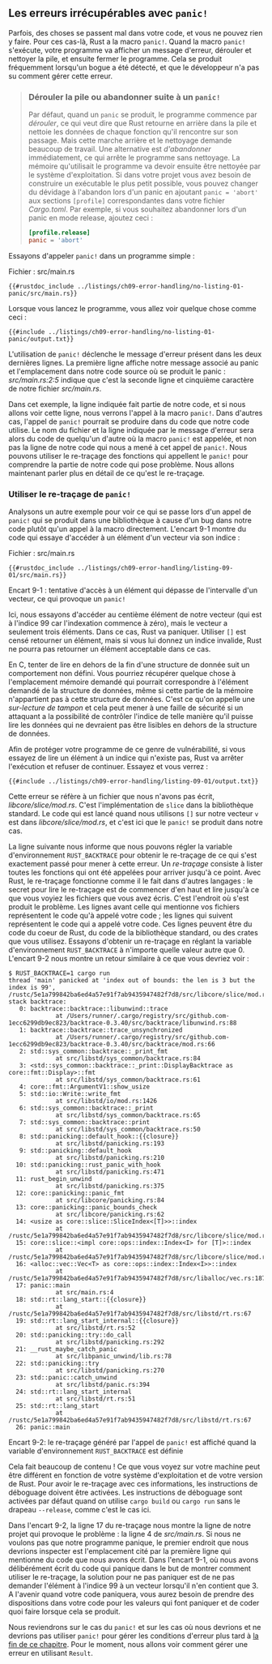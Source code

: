 <!--
## Unrecoverable Errors with `panic!`
-->

## Les erreurs irrécupérables avec `panic!`

<!--
Sometimes, bad things happen in your code, and there’s nothing you can do about
it. In these cases, Rust has the `panic!` macro. When the `panic!` macro
executes, your program will print a failure message, unwind and clean up the
stack, and then quit. This most commonly occurs when a bug of some kind has
been detected and it’s not clear to the programmer how to handle the error.
-->

Parfois, des choses se passent mal dans votre code, et vous ne pouvez rien y
faire. Pour ces cas-là, Rust a la macro `panic!`. Quand la macro `panic!`
s'exécute, votre programme va afficher un message d'erreur, dérouler et nettoyer
la pile, et ensuite fermer le programme. Cela se produit fréquemment lorsqu'un
bogue a été détecté, et que le développeur n'a pas su comment gérer cette
erreur.

<!--
> ### Unwinding the Stack or Aborting in Response to a Panic
>
> By default, when a panic occurs, the program starts *unwinding*, which
> means Rust walks back up the stack and cleans up the data from each function
> it encounters. But this walking back and cleanup is a lot of work. The
> alternative is to immediately *abort*, which ends the program without
> cleaning up. Memory that the program was using will then need to be cleaned
> up by the operating system. If in your project you need to make the resulting
> binary as small as possible, you can switch from unwinding to aborting upon a
> panic by adding `panic = 'abort'` to the appropriate `[profile]` sections in
> your *Cargo.toml* file. For example, if you want to abort on panic in release
> mode, add this:
>
> ```toml
> [profile.release]
> panic = 'abort'
> ```
-->

> ### Dérouler la pile ou abandonner suite à un `panic!`
>
> Par défaut, quand un `panic` se produit, le programme commence par
> *dérouler*, ce qui veut dire que Rust retourne en arrière dans la pile et
> nettoie les données de chaque fonction qu'il rencontre sur son passage. Mais
> cette marche arrière et le nettoyage demande beaucoup de travail. Une
> alternative est *d'abandonner* immédiatement, ce qui arrête le programme sans
> nettoyage. La mémoire qu'utilisait le programme va devoir ensuite être
> nettoyée par le système d'exploitation. Si dans votre projet vous avez besoin
> de construire un exécutable le plus petit possible, vous pouvez changer du
> dévidage à l'abandon lors d'un panic en ajoutant `panic = 'abort'` aux
> sections `[profile]` correspondantes dans votre fichier *Cargo.toml*. Par
> exemple, si vous souhaitez abandonner lors d'un panic en mode release, ajoutez
> ceci :
> 
> ```toml
> [profile.release]
> panic = 'abort'
> ```

<!--
Let’s try calling `panic!` in a simple program:
-->

Essayons d'appeler `panic!` dans un programme simple :

<!--
<span class="filename">Filename: src/main.rs</span>
-->

<span class="filename">Fichier : src/main.rs</span>

<!--
```rust,should_panic,panics
{{#rustdoc_include ../listings/ch09-error-handling/no-listing-01-panic/src/main.rs}}
```
-->

```rust,should_panic,panics
{{#rustdoc_include ../listings/ch09-error-handling/no-listing-01-panic/src/main.rs}}
```

<!--
When you run the program, you’ll see something like this:
-->

Lorsque vous lancez le programme, vous allez voir quelque chose comme ceci :

<!--
```console
{{#include ../listings/ch09-error-handling/no-listing-01-panic/output.txt}}
```
-->

```console
{{#include ../listings/ch09-error-handling/no-listing-01-panic/output.txt}}
```

<!--
The call to `panic!` causes the error message contained in the last two lines.
The first line shows our panic message and the place in our source code where
the panic occurred: *src/main.rs:2:5* indicates that it’s the second line,
fifth character of our *src/main.rs* file.
-->

L'utilisation de `panic!` déclenche le message d'erreur présent dans les deux
dernières lignes. La première ligne affiche notre message associé au panic et
l'emplacement dans notre code source où se produit le panic : *src/main.rs:2:5*
indique que c'est la seconde ligne et cinquième caractère de notre fichier
*src/main.rs*.

<!--
In this case, the line indicated is part of our code, and if we go to that
line, we see the `panic!` macro call. In other cases, the `panic!` call might
be in code that our code calls, and the filename and line number reported by
the error message will be someone else’s code where the `panic!` macro is
called, not the line of our code that eventually led to the `panic!` call. We
can use the backtrace of the functions the `panic!` call came from to figure
out the part of our code that is causing the problem. We’ll discuss what a
backtrace is in more detail next.
-->

Dans cet exemple, la ligne indiquée fait partie de notre code, et si nous
allons voir cette ligne, nous verrons l'appel à la macro `panic!`. Dans d'autres
cas, l'appel de `panic!` pourrait se produire dans du code que notre
code utilise. Le nom du fichier et la ligne indiquée par le message d'erreur
sera alors du code de quelqu'un d'autre où la macro `panic!` est appelée, et non
pas la ligne de notre code qui nous a mené à cet appel de `panic!`. Nous pouvons
utiliser le re-traçage des fonctions qui appellent le `panic!` pour comprendre
la partie de notre code qui pose problème. Nous allons maintenant parler plus
en détail de ce qu'est le re-traçage.

<!--
### Using a `panic!` Backtrace
-->

### Utiliser le re-traçage de `panic!`

<!--
Let’s look at another example to see what it’s like when a `panic!` call comes
from a library because of a bug in our code instead of from our code calling
the macro directly. Listing 9-1 has some code that attempts to access an
element by index in a vector.
-->

Analysons un autre exemple pour voir ce qui se passe lors d'un appel de
`panic!` qui se produit dans une bibliothèque à cause d'un bug dans notre code plutôt
qu'un appel à la macro directement. L'encart 9-1 montre du code qui essaye
d'accéder à un élément d'un vecteur via son indice :

<!--
<span class="filename">Filename: src/main.rs</span>
-->

<span class="filename">Fichier : src/main.rs</span>

<!--
```rust,should_panic,panics
{{#rustdoc_include ../listings/ch09-error-handling/listing-09-01/src/main.rs}}
```
-->

```rust,should_panic,panics
{{#rustdoc_include ../listings/ch09-error-handling/listing-09-01/src/main.rs}}
```

<!--
<span class="caption">Listing 9-1: Attempting to access an element beyond the
end of a vector, which will cause a call to `panic!`</span>
-->

<span class="caption">Encart 9-1 : tentative d'accès à un élément qui dépasse de
l'intervalle d'un vecteur, ce qui provoque un `panic!`</span>

<!--
Here, we’re attempting to access the 100th element of our vector (which is at
index 99 because indexing starts at zero), but it has only 3 elements. In this
situation, Rust will panic. Using `[]` is supposed to return an element, but if
you pass an invalid index, there’s no element that Rust could return here that
would be correct.
-->

Ici, nous essayons d'accéder au centième élément de notre vecteur (qui est à
l'indice 99 car l'indexation commence à zéro), mais le vecteur a seulement trois
éléments. Dans ce cas, Rust va paniquer. Utiliser `[]` est censé retourner
un élément, mais si vous lui donnez un indice invalide, Rust ne pourra pas
retourner un élément acceptable dans ce cas.

<!--
In C, attempting to read beyond the end of a data structure is undefined
behavior. You might get whatever is at the location in memory that would
correspond to that element in the data structure, even though the memory
doesn’t belong to that structure. This is called a *buffer overread* and can
lead to security vulnerabilities if an attacker is able to manipulate the index
in such a way as to read data they shouldn’t be allowed to that is stored after
the data structure.
-->

En C, tenter de lire en dehors de la fin d'une structure de donnée suit un
comportement non défini. Vous pourriez récupérer quelque chose à l'emplacement
mémoire demandé qui pourrait correspondre à l'élément demandé de la structure
de données, même si cette partie de la mémoire n'appartient pas à cette
structure de données. C'est ce qu'on appelle une *sur-lecture de tampon* et cela
peut mener à une faille de sécurité si un attaquant a la possibilité de contrôler
l'indice de telle manière qu'il puisse lire les données qui ne devraient pas
être lisibles en dehors de la structure de données.

<!--
To protect your program from this sort of vulnerability, if you try to read an
element at an index that doesn’t exist, Rust will stop execution and refuse to
continue. Let’s try it and see:
-->

Afin de protéger votre programme de ce genre de vulnérabilité, si vous essayez
de lire un élément à un indice qui n'existe pas, Rust va arrêter l'exécution et
refuser de continuer. Essayez et vous verrez :

<!--
```console
{{#include ../listings/ch09-error-handling/listing-09-01/output.txt}}
```
-->

```console
{{#include ../listings/ch09-error-handling/listing-09-01/output.txt}}
```

<!--
This error points at a file we didn’t write, *libcore/slice/mod.rs*. That’s the
implementation of `slice` in the Rust source code. The code that gets run when
we use `[]` on our vector `v` is in *libcore/slice/mod.rs*, and that is where
the `panic!` is actually happening.
-->

Cette erreur se réfère à un fichier que nous n'avons pas écrit,
*libcore/slice/mod.rs*. C'est l'implémentation de `slice` dans la bibliothèque
standard. Le code qui est lancé quand nous utilisons `[]` sur notre vecteur `v`
est dans *libcore/slice/mod.rs*, et c'est ici que le `panic!` se produit dans
notre cas.

<!--
The next note line tells us that we can set the `RUST_BACKTRACE` environment
variable to get a backtrace of exactly what happened to cause the error. A
*backtrace* is a list of all the functions that have been called to get to this
point. Backtraces in Rust work as they do in other languages: the key to
reading the backtrace is to start from the top and read until you see files you
wrote. That’s the spot where the problem originated. The lines above the lines
mentioning your files are code that your code called; the lines below are code
that called your code. These lines might include core Rust code, standard
library code, or crates that you’re using. Let’s try getting a backtrace by
setting the `RUST_BACKTRACE` environment variable to any value except 0.
Listing 9-2 shows output similar to what you’ll see.
-->

La ligne suivante nous informe que nous pouvons régler la variable
d'environnement `RUST_BACKTRACE` pour obtenir le re-traçage de ce qui s'est
exactement passé pour mener à cette erreur. Un *re-traçage* consiste à lister
toutes les fonctions qui ont été appelées pour arriver jusqu'à ce point. Avec
Rust, le re-traçage fonctionne comme il le fait dans d'autres langages : le
secret pour lire le re-traçage est de commencer d'en haut et lire jusqu'à ce
que vous voyiez les fichiers que vous avez écris. C'est l'endroit où s'est
produit le problème. Les lignes avant celle qui mentionne vos fichiers
représentent le code qu'à appelé votre code ; les lignes qui suivent
représentent le code qui a appelé votre code. Ces lignes peuvent être du code
du coeur de Rust, du code de la bibliothèque standard, ou des crates que vous
utilisez. Essayons d'obtenir un re-traçage en réglant la variable
d'environnement `RUST_BACKTRACE` à n'importe quelle valeur autre que 0. L'encart
9-2 nous montre un retour similaire à ce que vous devriez voir :

<!--
<!-- manual-regeneration
cd listings/ch09-error-handling/listing-09-01
RUST_BACKTRACE=1 cargo run
copy the backtrace output below
check the backtrace number mentioned in the text below the listing
-- >
-->

<!--
```console
$ RUST_BACKTRACE=1 cargo run
thread 'main' panicked at 'index out of bounds: the len is 3 but the index is 99', /rustc/5e1a799842ba6ed4a57e91f7ab9435947482f7d8/src/libcore/slice/mod.rs:2806:10
stack backtrace:
   0: backtrace::backtrace::libunwind::trace
             at /Users/runner/.cargo/registry/src/github.com-1ecc6299db9ec823/backtrace-0.3.40/src/backtrace/libunwind.rs:88
   1: backtrace::backtrace::trace_unsynchronized
             at /Users/runner/.cargo/registry/src/github.com-1ecc6299db9ec823/backtrace-0.3.40/src/backtrace/mod.rs:66
   2: std::sys_common::backtrace::_print_fmt
             at src/libstd/sys_common/backtrace.rs:84
   3: <std::sys_common::backtrace::_print::DisplayBacktrace as core::fmt::Display>::fmt
             at src/libstd/sys_common/backtrace.rs:61
   4: core::fmt::ArgumentV1::show_usize
   5: std::io::Write::write_fmt
             at src/libstd/io/mod.rs:1426
   6: std::sys_common::backtrace::_print
             at src/libstd/sys_common/backtrace.rs:65
   7: std::sys_common::backtrace::print
             at src/libstd/sys_common/backtrace.rs:50
   8: std::panicking::default_hook::{{closure}}
             at src/libstd/panicking.rs:193
   9: std::panicking::default_hook
             at src/libstd/panicking.rs:210
  10: std::panicking::rust_panic_with_hook
             at src/libstd/panicking.rs:471
  11: rust_begin_unwind
             at src/libstd/panicking.rs:375
  12: core::panicking::panic_fmt
             at src/libcore/panicking.rs:84
  13: core::panicking::panic_bounds_check
             at src/libcore/panicking.rs:62
  14: <usize as core::slice::SliceIndex<[T]>>::index
             at /rustc/5e1a799842ba6ed4a57e91f7ab9435947482f7d8/src/libcore/slice/mod.rs:2806
  15: core::slice::<impl core::ops::index::Index<I> for [T]>::index
             at /rustc/5e1a799842ba6ed4a57e91f7ab9435947482f7d8/src/libcore/slice/mod.rs:2657
  16: <alloc::vec::Vec<T> as core::ops::index::Index<I>>::index
             at /rustc/5e1a799842ba6ed4a57e91f7ab9435947482f7d8/src/liballoc/vec.rs:1871
  17: panic::main
             at src/main.rs:4
  18: std::rt::lang_start::{{closure}}
             at /rustc/5e1a799842ba6ed4a57e91f7ab9435947482f7d8/src/libstd/rt.rs:67
  19: std::rt::lang_start_internal::{{closure}}
             at src/libstd/rt.rs:52
  20: std::panicking::try::do_call
             at src/libstd/panicking.rs:292
  21: __rust_maybe_catch_panic
             at src/libpanic_unwind/lib.rs:78
  22: std::panicking::try
             at src/libstd/panicking.rs:270
  23: std::panic::catch_unwind
             at src/libstd/panic.rs:394
  24: std::rt::lang_start_internal
             at src/libstd/rt.rs:51
  25: std::rt::lang_start
             at /rustc/5e1a799842ba6ed4a57e91f7ab9435947482f7d8/src/libstd/rt.rs:67
  26: panic::main
```
-->

```console
$ RUST_BACKTRACE=1 cargo run
thread 'main' panicked at 'index out of bounds: the len is 3 but the index is 99', /rustc/5e1a799842ba6ed4a57e91f7ab9435947482f7d8/src/libcore/slice/mod.rs:2806:10
stack backtrace:
   0: backtrace::backtrace::libunwind::trace
             at /Users/runner/.cargo/registry/src/github.com-1ecc6299db9ec823/backtrace-0.3.40/src/backtrace/libunwind.rs:88
   1: backtrace::backtrace::trace_unsynchronized
             at /Users/runner/.cargo/registry/src/github.com-1ecc6299db9ec823/backtrace-0.3.40/src/backtrace/mod.rs:66
   2: std::sys_common::backtrace::_print_fmt
             at src/libstd/sys_common/backtrace.rs:84
   3: <std::sys_common::backtrace::_print::DisplayBacktrace as core::fmt::Display>::fmt
             at src/libstd/sys_common/backtrace.rs:61
   4: core::fmt::ArgumentV1::show_usize
   5: std::io::Write::write_fmt
             at src/libstd/io/mod.rs:1426
   6: std::sys_common::backtrace::_print
             at src/libstd/sys_common/backtrace.rs:65
   7: std::sys_common::backtrace::print
             at src/libstd/sys_common/backtrace.rs:50
   8: std::panicking::default_hook::{{closure}}
             at src/libstd/panicking.rs:193
   9: std::panicking::default_hook
             at src/libstd/panicking.rs:210
  10: std::panicking::rust_panic_with_hook
             at src/libstd/panicking.rs:471
  11: rust_begin_unwind
             at src/libstd/panicking.rs:375
  12: core::panicking::panic_fmt
             at src/libcore/panicking.rs:84
  13: core::panicking::panic_bounds_check
             at src/libcore/panicking.rs:62
  14: <usize as core::slice::SliceIndex<[T]>>::index
             at /rustc/5e1a799842ba6ed4a57e91f7ab9435947482f7d8/src/libcore/slice/mod.rs:2806
  15: core::slice::<impl core::ops::index::Index<I> for [T]>::index
             at /rustc/5e1a799842ba6ed4a57e91f7ab9435947482f7d8/src/libcore/slice/mod.rs:2657
  16: <alloc::vec::Vec<T> as core::ops::index::Index<I>>::index
             at /rustc/5e1a799842ba6ed4a57e91f7ab9435947482f7d8/src/liballoc/vec.rs:1871
  17: panic::main
             at src/main.rs:4
  18: std::rt::lang_start::{{closure}}
             at /rustc/5e1a799842ba6ed4a57e91f7ab9435947482f7d8/src/libstd/rt.rs:67
  19: std::rt::lang_start_internal::{{closure}}
             at src/libstd/rt.rs:52
  20: std::panicking::try::do_call
             at src/libstd/panicking.rs:292
  21: __rust_maybe_catch_panic
             at src/libpanic_unwind/lib.rs:78
  22: std::panicking::try
             at src/libstd/panicking.rs:270
  23: std::panic::catch_unwind
             at src/libstd/panic.rs:394
  24: std::rt::lang_start_internal
             at src/libstd/rt.rs:51
  25: std::rt::lang_start
             at /rustc/5e1a799842ba6ed4a57e91f7ab9435947482f7d8/src/libstd/rt.rs:67
  26: panic::main
```

<!--
<span class="caption">Listing 9-2: The backtrace generated by a call to
`panic!` displayed when the environment variable `RUST_BACKTRACE` is set</span>
-->

<span class="caption">Encart 9-2: le re-traçage généré par l'appel de `panic!`
est affiché quand la variable d'environnement `RUST_BACKTRACE` est définie
</span>

<!--
That’s a lot of output! The exact output you see might be different depending
on your operating system and Rust version. In order to get backtraces with this
information, debug symbols must be enabled. Debug symbols are enabled by
default when using `cargo build` or `cargo run` without the `--release` flag,
as we have here.
-->

Cela fait beaucoup de contenu ! Ce que vous voyez sur votre machine
peut être différent en fonction de votre système d'exploitation et de votre
version de Rust. Pour avoir le re-traçage avec ces informations, les instructions
de déboguage doivent être activées. Les instructions de déboguage sont activées
par défaut quand on utilise `cargo build` ou `cargo run` sans le drapeau
`--release`, comme c'est le cas ici.

<!--
In the output in Listing 9-2, line 17 of the backtrace points to the line in
our project that’s causing the problem: line 4 of *src/main.rs*. If we don’t
want our program to panic, the location pointed to by the first line mentioning
a file we wrote is where we should start investigating. In Listing 9-1, where
we deliberately wrote code that would panic in order to demonstrate how to use
backtraces, the way to fix the panic is to not request an element at index 99
from a vector that only contains 3 items. When your code panics in the future,
you’ll need to figure out what action the code is taking with what values to
cause the panic and what the code should do instead.
-->

Dans l'encart 9-2, la ligne 17 du re-traçage nous montre la ligne de notre projet
qui provoque le problème : la ligne 4 de *src/main.rs*. Si nous ne voulons pas
que notre programme panique, le premier endroit que nous devrions inspecter est
l'emplacement cité par la première ligne qui mentionne du code que nous avons
écrit. Dans l'encart 9-1, où nous avons délibérément écrit du code qui panique
dans le but de montrer comment utiliser le re-traçage, la solution pour ne pas
paniquer est de ne pas demander l'élément à l'indice 99 à un vecteur lorsqu'il
n'en contient que 3. A l'avenir quand votre code paniquera, vous aurez besoin de
prendre des dispositions dans votre code pour les valeurs qui font paniquer et
de coder quoi faire lorsque cela se produit.

<!--
We’ll come back to `panic!` and when we should and should not use `panic!` to
handle error conditions in the [“To `panic!` or Not to
`panic!`”][to-panic-or-not-to-panic]<!-- ignore -- > section later in this
chapter. Next, we’ll look at how to recover from an error using `Result`.
-->

Nous reviendrons sur le cas du `panic!` et sur les cas où nous devrions et ne
devrions pas utiliser `panic!` pour gérer les conditions d'erreur plus tard
à [la fin de ce chapitre][to-panic-or-not-to-panic]<!-- ignore -->. Pour le
moment, nous allons voir comment gérer une erreur en utilisant `Result`.

<!--
[to-panic-or-not-to-panic]:
ch09-03-to-panic-or-not-to-panic.html#to-panic-or-not-to-panic
-->

[to-panic-or-not-to-panic]:
ch09-03-to-panic-or-not-to-panic.html
